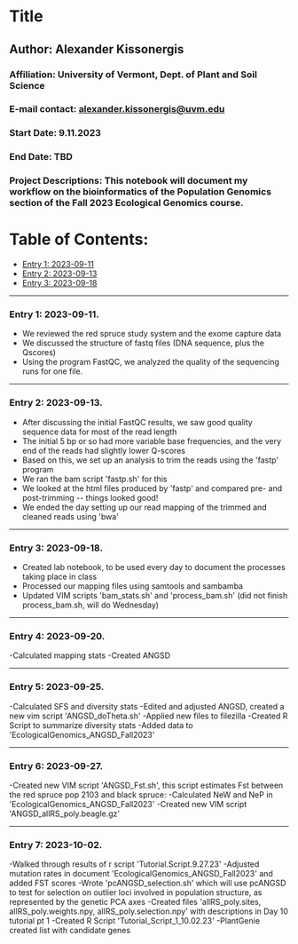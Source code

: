 # Title  

## Author: Alexander Kissonergis
### Affiliation: University of Vermont, Dept. of Plant and Soil Science
### E-mail contact: alexander.kissonergis@uvm.edu


### Start Date: 9.11.2023
### End Date: TBD
### Project Descriptions:   This notebook will document my workflow on the bioinformatics of the Population Genomics section of the Fall 2023 Ecological Genomics course.





# Table of Contents:   
* [Entry 1: 2023-09-11](#id-section1)
* [Entry 2: 2023-09-13](#id-section2)
* [Entry 3: 2023-09-18](#id-section3)


------    
<div id='id-section1'/>   


### Entry 1: 2023-09-11.   

- We reviewed the red spruce study system and the exome capture data
- We discussed the structure of fastq files (DNA sequence, plus the Qscores)
- Using the program FastQC, we analyzed the quality of the sequencing runs for one file.

------    
<div id='id-section2'/>   


### Entry 2: 2023-09-13.  

- After discussing the initial FastQC results, we saw good quality sequence data for most of the read length
- The initial 5 bp or so had more variable base frequencies, and the very end of the reads had slightly lower Q-scores
- Based on this, we set up an analysis to trim the reads using the 'fastp' program
- We ran the bam script 'fastp.sh' for this
- We looked at the html files produced by 'fastp' and compared pre- and post-trimming -- things looked good!
- We ended the day setting up our read mapping of the trimmed and cleaned reads using 'bwa'

------    
<div id='id-section3'/>   


### Entry 3: 2023-09-18.

- Created lab notebook, to be used every day to document the processes taking place in class
- Processed our mapping files using samtools and sambamba
- Updated VIM scripts 'bam_stats.sh' and 'process_bam.sh' (did not finish process_bam.sh, will do Wednesday)
------    
<div id='id-section4'/>  

### Entry 4: 2023-09-20.

-Calculated mapping stats
-Created ANGSD

------    
<div id='id-section5'/>  

### Entry 5: 2023-09-25.

-Calculated SFS and diversity stats
-Edited and adjusted ANGSD, created a new vim script 'ANGSD_doTheta.sh'
-Applied new files to filezilla
-Created R Script to summarize diversity stats
-Added data to 'EcologicalGenomics_ANGSD_Fall2023'

------    
<div id='id-section6'/>  

### Entry 6: 2023-09-27.

-Created new VIM script 'ANGSD_Fst.sh', this script estimates Fst between the red spruce pop 2103 and black spruce:
-Calculated NeW and NeP in 'EcologicalGenomics_ANGSD_Fall2023'
-Created new VIM script 'ANGSD_allRS_poly.beagle.gz'

------    
<div id='id-section7'/>  

### Entry 7: 2023-10-02.

-Walked through results of r script 'Tutorial.Script.9.27.23'
-Adjusted mutation rates in document 'EcologicalGenomics_ANGSD_Fall2023' and added FST scores
-Wrote 'pcANGSD_selection.sh' which will use pcANGSD to test for selection on outlier loci involved in population structure, as represented by the genetic PCA axes
-Created files 'allRS_poly.sites, allRS_poly.weights.npy, allRS_poly.selection.npy' with descriptions in Day 10 tutorial pt 1
-Created R Script 'Tutorial_Script_1_10.02.23'
-PlantGenie created list with candidate genes

